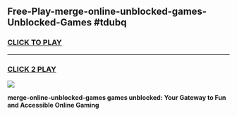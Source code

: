
## Free-Play-merge-online-unblocked​-games-Unblocked-Games #tdubq
<h3>
<a href="https://news.freeplayer.one?title=merge-online-unblocked​-games&ref=8M">CLICK TO PLAY</a></h3>
<hr>

<h3>
<a href="https://news.freeplayer.one?title=merge-online-unblocked​-games&ref=8M">CLICK 2 PLAY</a>
  
</h3>

<a href="https://news.freeplayer.one?title=merge-online-unblocked​-games&ref=8M"><img src="https://clearcache.store/games.png"></a>


**merge-online-unblocked​-games games unblocked: Your Gateway to Fun and Accessible Online Gaming**
